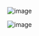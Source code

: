 ![image](https://github.com/bayusuarsa/Machine-Learning/assets/82921056/c842108d-7bd4-489d-9090-f1dc26b08703)

![image](https://github.com/bayusuarsa/Machine-Learning/assets/82921056/295536d7-3fa8-4fc5-9a62-befa0030eb3c)


